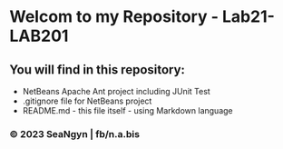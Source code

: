 # Welcom to my Repository - Lab21-LAB201

## You will find in this repository:
* NetBeans Apache Ant project including JUnit Test
* .gitignore file for NetBeans project
* README.md - this file itself - using Markdown language

### © 2023 SeaNgyn | fb/n.a.bis